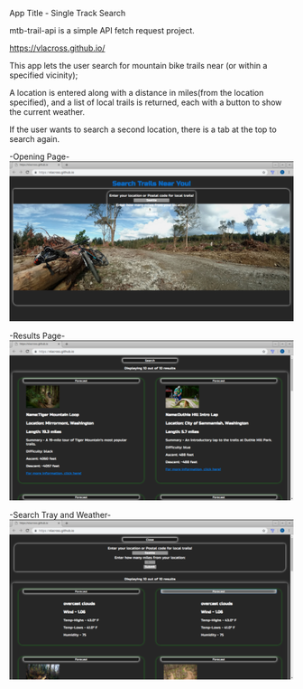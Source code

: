 App Title - Single Track Search

mtb-trail-api is a simple API fetch request project.

https://vlacross.github.io/

This app lets the user search for mountain bike trails near (or within a specified vicinity);

A location is entered along with a distance in miles(from the location specified),
 and a list of local trails is returned, each with a button to show the current 
   weather.

If the user wants to search a second location, there is a tab at the top to search again.

-Opening Page-
<img src="https://raw.githubusercontent.com/Vlacross/Vlacross.github.io/master/mtb_api_pics/LandingPageSS.png">

-Results Page-
<img src="https://raw.githubusercontent.com/Vlacross/Vlacross.github.io/master/mtb_api_pics/ResultsPageSS.png">

-Search Tray and Weather-
<img src="https://raw.githubusercontent.com/Vlacross/Vlacross.github.io/master/mtb_api_pics/Weather%26SearchTraySS.png">
